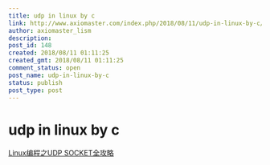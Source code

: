 ```yaml
---
title: udp in linux by c
link: http://www.axiomaster.com/index.php/2018/08/11/udp-in-linux-by-c/
author: axiomaster_lism
description: 
post_id: 148
created: 2018/08/11 01:11:25
created_gmt: 2018/08/11 01:11:25
comment_status: open
post_name: udp-in-linux-by-c
status: publish
post_type: post
---
```


# udp in linux by c

[Linux编程之UDP SOCKET全攻略](https://www.cnblogs.com/skyfsm/p/6287787.html?utm_source=itdadao&utm_medium=referral)